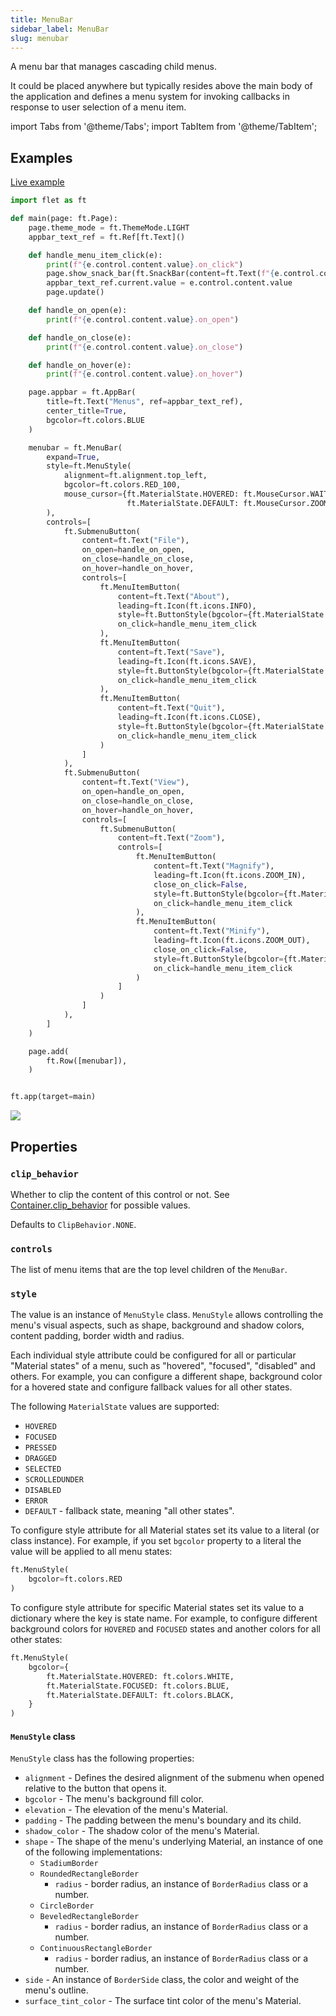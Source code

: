 ```yaml
---
title: MenuBar
sidebar_label: MenuBar
slug: menubar
---
```


A menu bar that manages cascading child menus.

It could be placed anywhere but typically resides above the main body of the application and defines a menu system for invoking callbacks in response to user selection of a menu item.

import Tabs from '@theme/Tabs';
import TabItem from '@theme/TabItem';

## Examples

[Live example](https://flet-controls-gallery.fly.dev/navigation/menubar)

<Tabs groupId="language">
  <TabItem value="python" label="Python" default>

```python
import flet as ft

def main(page: ft.Page):
    page.theme_mode = ft.ThemeMode.LIGHT
    appbar_text_ref = ft.Ref[ft.Text]()

    def handle_menu_item_click(e):
        print(f"{e.control.content.value}.on_click")
        page.show_snack_bar(ft.SnackBar(content=ft.Text(f"{e.control.content.value} was clicked!")))
        appbar_text_ref.current.value = e.control.content.value
        page.update()

    def handle_on_open(e):
        print(f"{e.control.content.value}.on_open")

    def handle_on_close(e):
        print(f"{e.control.content.value}.on_close")

    def handle_on_hover(e):
        print(f"{e.control.content.value}.on_hover")

    page.appbar = ft.AppBar(
        title=ft.Text("Menus", ref=appbar_text_ref),
        center_title=True,
        bgcolor=ft.colors.BLUE
    )

    menubar = ft.MenuBar(
        expand=True,
        style=ft.MenuStyle(
            alignment=ft.alignment.top_left,
            bgcolor=ft.colors.RED_100,
            mouse_cursor={ft.MaterialState.HOVERED: ft.MouseCursor.WAIT,
                          ft.MaterialState.DEFAULT: ft.MouseCursor.ZOOM_OUT},
        ),
        controls=[
            ft.SubmenuButton(
                content=ft.Text("File"),
                on_open=handle_on_open,
                on_close=handle_on_close,
                on_hover=handle_on_hover,
                controls=[
                    ft.MenuItemButton(
                        content=ft.Text("About"),
                        leading=ft.Icon(ft.icons.INFO),
                        style=ft.ButtonStyle(bgcolor={ft.MaterialState.HOVERED: ft.colors.GREEN_100}),
                        on_click=handle_menu_item_click
                    ),
                    ft.MenuItemButton(
                        content=ft.Text("Save"),
                        leading=ft.Icon(ft.icons.SAVE),
                        style=ft.ButtonStyle(bgcolor={ft.MaterialState.HOVERED: ft.colors.GREEN_100}),
                        on_click=handle_menu_item_click
                    ),
                    ft.MenuItemButton(
                        content=ft.Text("Quit"),
                        leading=ft.Icon(ft.icons.CLOSE),
                        style=ft.ButtonStyle(bgcolor={ft.MaterialState.HOVERED: ft.colors.GREEN_100}),
                        on_click=handle_menu_item_click
                    )
                ]
            ),
            ft.SubmenuButton(
                content=ft.Text("View"),
                on_open=handle_on_open,
                on_close=handle_on_close,
                on_hover=handle_on_hover,
                controls=[
                    ft.SubmenuButton(
                        content=ft.Text("Zoom"),
                        controls=[
                            ft.MenuItemButton(
                                content=ft.Text("Magnify"),
                                leading=ft.Icon(ft.icons.ZOOM_IN),
                                close_on_click=False,
                                style=ft.ButtonStyle(bgcolor={ft.MaterialState.HOVERED: ft.colors.PURPLE_200}),
                                on_click=handle_menu_item_click
                            ),
                            ft.MenuItemButton(
                                content=ft.Text("Minify"),
                                leading=ft.Icon(ft.icons.ZOOM_OUT),
                                close_on_click=False,
                                style=ft.ButtonStyle(bgcolor={ft.MaterialState.HOVERED: ft.colors.PURPLE_200}),
                                on_click=handle_menu_item_click
                            )
                        ]
                    )
                ]
            ),
        ]
    )

    page.add(
        ft.Row([menubar]),
    )


ft.app(target=main)
```

  </TabItem>
</Tabs>

<img src="/img/docs/controls/menu-bar/menu-bar.gif" className="screenshot-40" />

## Properties

### `clip_behavior`

Whether to clip the content of this control or not. See [Container.clip_behavior](/docs/controls/container#clipbehavior) for possible values.

Defaults to `ClipBehavior.NONE`.

### `controls`

The list of menu items that are the top level children of the `MenuBar`.

### `style`

The value is an instance of `MenuStyle` class. `MenuStyle` allows controlling the menu's visual aspects, such as shape,
background and shadow colors, content padding, border width and radius.

Each individual style attribute could be configured for all or particular "Material states" of a menu, such as "hovered", "focused", "disabled" and others. For example, you can configure a different shape, background color for a hovered state and configure fallback values for all other states.

The following `MaterialState` values are supported:

* `HOVERED`
* `FOCUSED`
* `PRESSED`
* `DRAGGED`
* `SELECTED`
* `SCROLLEDUNDER`
* `DISABLED`
* `ERROR`
* `DEFAULT` - fallback state, meaning "all other states".

To configure style attribute for all Material states set its value to a literal (or class instance). For example, if you set `bgcolor` property to a literal the value will be applied to all menu states:

```python
ft.MenuStyle(
    bgcolor=ft.colors.RED
)
```

To configure style attribute for specific Material states set its value to a dictionary where the key is state name. For example, to configure different background colors for `HOVERED` and `FOCUSED` states and another colors for all other states:

```python
ft.MenuStyle(
    bgcolor={
        ft.MaterialState.HOVERED: ft.colors.WHITE,
        ft.MaterialState.FOCUSED: ft.colors.BLUE,
        ft.MaterialState.DEFAULT: ft.colors.BLACK,
    }
)
```

#### `MenuStyle` class

`MenuStyle` class has the following properties:

* `alignment` - Defines the desired alignment of the submenu when opened relative to the button that opens it.
* `bgcolor` - The menu's background fill color.
* `elevation` - The elevation of the menu's Material.
* `padding` - The padding between the menu's boundary and its child.
* `shadow_color` - The shadow color of the menu's Material.
* `shape` - The shape of the menu's underlying Material, an instance of one of the following implementations:
    * `StadiumBorder`
    * `RoundedRectangleBorder`
        * `radius` - border radius, an instance of `BorderRadius` class or a number.
    * `CircleBorder`
    * `BeveledRectangleBorder`
        * `radius` - border radius, an instance of `BorderRadius` class or a number.
    * `ContinuousRectangleBorder`
        * `radius` - border radius, an instance of `BorderRadius` class or a number.
* `side` - An instance of `BorderSide` class, the color and weight of the menu's outline.
* `surface_tint_color` - The surface tint color of the menu's Material.

